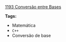 [1193 Conversão entre Bases](https://www.urionlinejudge.com.br/judge/pt/problems/view/1193)

**Tags:**
- Matemática
- `C++`
- Conversão de base
